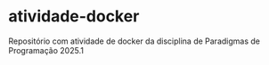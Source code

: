 # atividade-docker
Repositório com atividade de docker da disciplina de Paradigmas de Programação 2025.1
